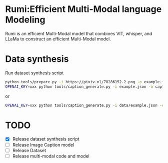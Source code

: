 # Rumi:Efficient Multi-Modal language Modeling
Rumi is an efficient Multi-Modal model that combines VIT, whisper, and LLaMa to construct an efficient Multi-Modal model.
# Data synthesis
Run dataset synthesis script
```bash
python tools/prepare.py -i https://pixiv.nl/78286152-2.png -o example.json
OPENAI_KEY=xxx python tools/caption_generate.py -i example.json -o caption.json
```
or
```bash
OPENAI_KEY=xxx python tools/caption_generate.py -i data/example.json -o caption.json
```

# TODO
- [x] Release dataset synthesis script
- [ ] Release Image Caption model
- [ ] Release Dataset
- [ ] Release multi-modal code and model